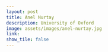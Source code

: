 ```yaml
---
layout: post
title: Anel Nurtay
description: University of Oxford
image: assets/images/anel-nurtay.jpg
link: 
show_tile: false
---
```

